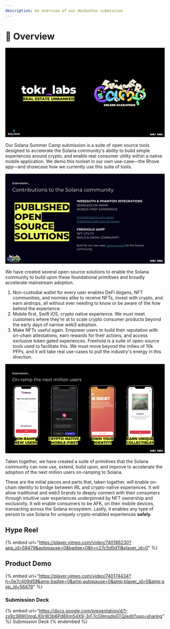 ```yaml
---
description: An overview of our Hackathon submission
---
```


# 🔮 Overview



![](<../.gitbook/assets/Screen Shot 2022-08-16 at 8.16.35 AM.png>)

Our Solana Summer Camp submission is a suite of open source tools designed to accelerate the Solana community's ability to build simple experiences around crypto, and enable real consumer utility within a native mobile application. We demo this toolset in our own use-case––the Rhove app––and showcase how we currently use this suite of tools.

![Submission Overview](<../.gitbook/assets/Screen Shot 2022-08-16 at 7.21.42 PM.png>)

We have created several open-source solutions to enable the Solana community to build upon these foundational primitives and broadly accelerate mainstream adoption.

1. Non-custodial wallet for every user enables DeFi degens, NFT communities, and normies alike to receive NFTs, invest with crypto, and earn airdrops, all without ever needing to know or be aware of the how behind the experience.
2. Mobile first, Swift iOS, crypto native experience. We must meet customers where they’re at to scale crypto consumer products beyond the early days of narrow web3 adoption.&#x20;
3. Make NFTs useful again. Empower users to build their reputation with on-chain attestations, earn rewards for their actions, and access exclusive token gated experiences. Freehold is a suite of open-source tools used to facilitate this. We must move beyond the milieu of 10k PFPs, and it will take real use-cases to pull the industry's energy in this direction.

![Rhove Use-Case](<../.gitbook/assets/Screen Shot 2022-08-16 at 1.46.05 PM.png>)

Taken together, we have created a suite of primitives that the Solana community can now use, extend, build upon, and improve to accelerate the adoption of the next million users on-ramping to Solana.&#x20;

These are the initial pieces and parts that, taken together, will enable on-chain identity to bridge between IRL and crypto-native experiences. It will allow traditional and web3 brands to deeply connect with their consumers through intuitive user experiences underpinned by NFT ownership and exclusivity. It will enable consumers to be AFK, on their mobile devices, transacting across the Solana ecosystem. Lastly, it enables any type of person to use Solana for uniquely crypto-enabled experiences **safely**.

## Hype Reel

{% embed url="https://player.vimeo.com/video/740186230?app_id=58479&autopause=0&badge=0&h=c27c5d0d11&player_id=0" %}

## Product Demo

{% embed url="https://player.vimeo.com/video/740174434?h=0e7c409d59&amp;badge=0&amp;autopause=0&amp;player_id=0&amp;app_id=58479" %}

### Submission Deck

{% embed url="https://docs.google.com/presentation/d/1-zs9z38WOmgLX0rW3b6Pd8Xm54X9-3rF7cG9msdpGTQ/edit?usp=sharing" %}
Submission Deck
{% endembed %}
